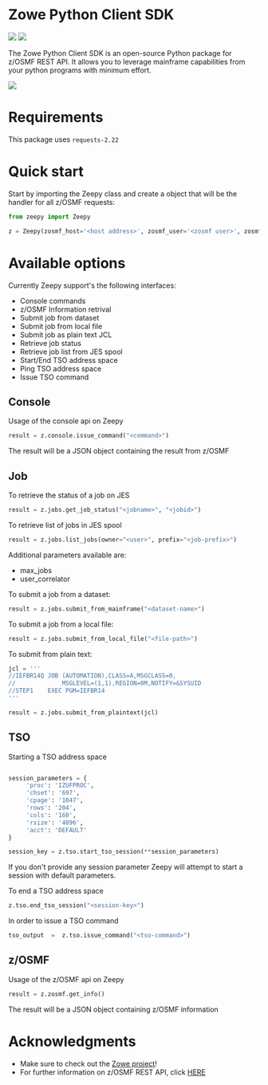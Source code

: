 # Zowe Python Client SDK 

![](https://img.shields.io/badge/license-EPL--2.0-blue) ![](https://img.shields.io/badge/version-0.1.0-yellow)

The Zowe Python Client SDK is an open-source Python package for z/OSMF REST API. It allows you to leverage mainframe capabilities from your python programs with minimum effort.

![](./img/zeepy.gif)

# Requirements

This package uses `requests-2.22`

# Quick start

Start by importing the Zeepy class and create a object that will be the handler for all z/OSMF requests:

```python
from zeepy import Zeepy

z = Zeepy(zosmf_host='<host address>', zosmf_user='<zosmf user>', zosmf_password='<zosmf password>')
```

# Available options

Currently Zeepy support's the following interfaces:

* Console commands
* z/OSMF Information retrival
* Submit job from dataset
* Submit job from local file
* Submit job as plain text JCL
* Retrieve job status
* Retrieve job list from JES spool
* Start/End TSO address space
* Ping TSO address space
* Issue TSO command

## Console

Usage of the console api on Zeepy
```python
result = z.console.issue_command("<command>")
```
The result will be a JSON object containing the result from z/OSMF

## Job

To retrieve the status of a job on JES
```python
result = z.jobs.get_job_status("<jobname>", "<jobid>")
```

To retrieve list of jobs in JES spool
```python
result = z.jobs.list_jobs(owner="<user>", prefix="<job-prefix>")
```
Additional parameters available are:

* max_jobs
* user_correlator

To submit a job from a dataset:
```python
result = z.jobs.submit_from_mainframe("<dataset-name>")
```

To submit a job from a local file:
```python
result = z.jobs.submit_from_local_file("<file-path>")
```

To submit from plain text:
```python
jcl = '''
//IEFBR14Q JOB (AUTOMATION),CLASS=A,MSGCLASS=0,
//             MSGLEVEL=(1,1),REGION=0M,NOTIFY=&SYSUID
//STEP1    EXEC PGM=IEFBR14
'''

result = z.jobs.submit_from_plaintext(jcl)

```

## TSO

Starting a TSO address space
```python

session_parameters = {
     'proc': 'IZUFPROC',
     'chset': '697',
     'cpage': '1047',
     'rows': '204',
     'cols': '160',
     'rsize': '4096',
     'acct': 'DEFAULT'
}

session_key = z.tso.start_tso_session(**session_parameters)
```
If you don't provide any session parameter Zeepy will attempt to start a session with default parameters.

To end a TSO address space
```python
z.tso.end_tso_session("<session-key>")
``` 

In order to issue a TSO command
```python
tso_output  =  z.tso.issue_command("<tso-command>")
```

## z/OSMF
Usage of the z/OSMF api on Zeepy
```python
result = z.zosmf.get_info()
```
The result will be a JSON object containing z/OSMF information


# Acknowledgments 

* Make sure to check out the [Zowe project](https://github.com/zowe)! 
* For further information on z/OSMF REST API, click [HERE](https://www.ibm.com/support/knowledgecenter/SSLTBW_2.1.0/com.ibm.zos.v2r1.izua700/IZUHPINFO_RESTServices.htm)
